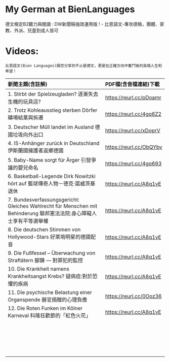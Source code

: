 # My German at BienLanguages
德文檢定B2聽力與閱讀 : DW新聞稿強效運用版 ! - 比恩語文-專攻德檢，團體、家教、外派、兒童到成人皆可

# Videos:
`比恩語文(Bien Languages)跟您分享的不止是德文，更是在正確方向中奮鬥後的高端人生和希望！`
  
| 新聞主題(含註解) | PDF檔(含音檔連結)下載 |
|:--------|:-------|
| 1. Stirbt der Spielzeugladen? 逐漸失去生機的玩具店? |  https://reurl.cc/pDoamr |
| 2. Trotz Kohleausstieg sterben Dörfer 礦場結業與拆遷 | https://reurl.cc/4gq6Z2 |
| 3. Deutscher Müll landet im Ausland 德國垃圾向外出口 | https://reurl.cc/xDoprV |
| 4. IS-Anhänger zurück in Deutschland 伊斯蘭國擁護者返鄉德國 | https://reurl.cc/ObQYbv |
| 5. Baby-Name sorgt für Ärger 引發爭議的嬰兒命名 | https://reurl.cc/4gq693 |
| 6. Basketball-Legende Dirk Nowitzki hört auf 籃球傳奇人物－德克‧諾威茨基退休 | https://reurl.cc/A8q1vE |
| 7. Bundesverfassungsgericht: Gleiches Wahlrecht für Menschen mit Behinderung 聯邦憲法法院:身心障礙人士享有平等選舉權 | https://reurl.cc/A8q1vE |
| 8. Die deutschen Stimmen von Hollywood-Stars 好萊塢明星的德國配音 | https://reurl.cc/A8q1vE |
| 9. Die Fußfessel – Überwachung von Straftätern 腳鍊 — 對罪犯的監控 | https://reurl.cc/A8q1vE |
| 10. Die Krankheit namens Krankheitsangst Krebs? 疑病症:對於恐懼的疾病 | https://reurl.cc/A8q1vE |
| 11. Die psychische Belastung einer Organspende 器官捐贈的心理負擔 | https://reurl.cc/0Ooz36 |
| 12. Die Roten Funken im Kölner Karneval 科隆狂歡節的「紅色火花」 | https://reurl.cc/A8q1vE |
|  |  |  |
|  |  |  |
|  |  |  |
|  |  |  |
|  |  |  |
|  |  |  |
|  |  |  |
|  |  |  |
|  |  |  |
|  |  |  |
|  |  |  |
|  |  |  |
|  |  |  |
|  |  |  |
|  |  |  |
|  |  |  |
|  |  |  |
|  |  |  |
|  |  |  |
